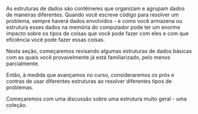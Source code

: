 As estruturas de dados são contêineres que organizam e agrupam dados de maneiras diferentes. Quando você escreve código para resolver um problema, sempre haverá dados envolvidos - e como você armazena ou estrutura esses dados na memória do computador pode ter um enorme impacto sobre os tipos de coisas que você pode fazer com eles e com que eficiência você pode fazer essas coisas.

Nesta seção, começaremos revisando algumas estruturas de dados básicas com as quais você provavelmente já está familiarizado, pelo menos parcialmente.

Então, à medida que avançamos no curso, consideraremos os prós e contras de usar diferentes estruturas ao resolver diferentes tipos de problemas.

Começaremos com uma discussão sobre uma estrutura muito geral - uma coleção.